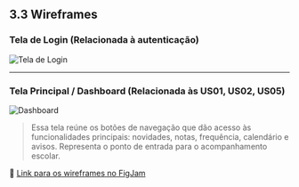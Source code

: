 ## 3.3 Wireframes


### Tela de Login (Relacionada à autenticação)

![Tela de Login](./assets/wireframes/login.png)

---

### Tela Principal / Dashboard (Relacionada às US01, US02, US05)

![Dashboard](./assets/wireframes/dashboard.png)

> Essa tela reúne os botões de navegação que dão acesso às funcionalidades principais: novidades, notas, frequência, calendário e avisos. Representa o ponto de entrada para o acompanhamento escolar.

🔗 [Link para os wireframes no FigJam](https://www.figma.com/board/JQaHixqSGBJa0pnSz7Y3b3/Untitled)
